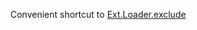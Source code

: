 Convenient shortcut to
<a href="#!/api/Ext.Loader-method-exclude" rel="Ext.Loader-method-exclude" class="docClass" >Ext.Loader.exclude</a>
